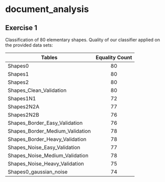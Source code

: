 # document_analysis

## Exercise 1
Classification of 80 elementary shapes.
Quality of our classifier applied on the provided data sets:

| Tables        | Equality Count           | 
| ------------- |:-------------:| 
| Shapes0      | 80 | 
| Shapes1 | 80      | 
| Shapes2 | 80      | 
| Shapes_Clean_Validation | 80      | 
| Shapes1N1 | 72      | 
| Shapes2N2A | 77      | 
| Shapes2N2B | 76      | 
| Shapes_Border_Easy_Validation | 76      | 
| Shapes_Border_Medium_Validation | 78      | 
| Shapes_Border_Heavy_Validation | 78      | 
| Shapes_Noise_Easy_Validation | 77      | 
| Shapes_Noise_Medium_Validation | 78      | 
| Shapes_Noise_Heavy_Validation | 75      | 
| Shapes0_gaussian_noise      | 74      |
